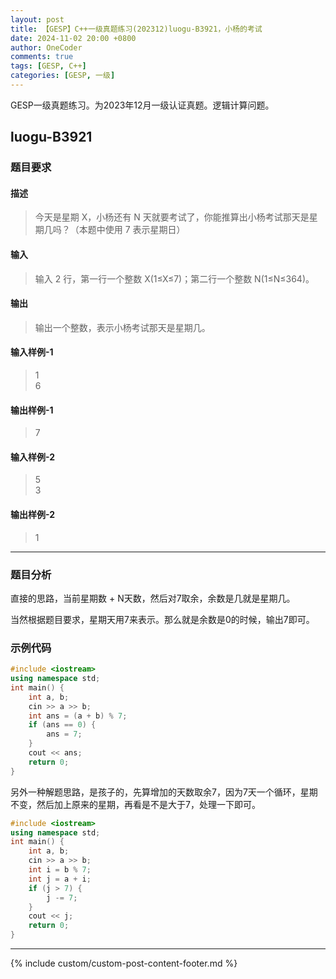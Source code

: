 ```yaml
---
layout: post
title: 【GESP】C++一级真题练习(202312)luogu-B3921，小杨的考试
date: 2024-11-02 20:00 +0800
author: OneCoder
comments: true
tags: [GESP, C++]
categories: [GESP, 一级]
---
```

GESP一级真题练习。为2023年12月一级认证真题。逻辑计算问题。

<!--more-->

## luogu-B3921

### 题目要求

#### 描述

>今天是星期 X，小杨还有 N 天就要考试了，你能推算出小杨考试那天是星期几吗？（本题中使用 7 表示星期日）

#### 输入

>输入 2 行，第一行一个整数 X(1≤X≤7)；第二行一个整数 N(1≤N≤364)。

#### 输出

>输出一个整数，表示小杨考试那天是星期几。

#### 输入样例-1

>1  
>6

#### 输出样例-1

>7

#### 输入样例-2

>5  
>3

#### 输出样例-2

>1  

---

### 题目分析

直接的思路，当前星期数 + N天数，然后对7取余，余数是几就是星期几。

当然根据题目要求，星期天用7来表示。那么就是余数是0的时候，输出7即可。

### 示例代码

```cpp
#include <iostream>
using namespace std;
int main() {
    int a, b;
    cin >> a >> b;
    int ans = (a + b) % 7;
    if (ans == 0) {
        ans = 7;
    }
    cout << ans;
    return 0;
}
```

另外一种解题思路，是孩子的，先算增加的天数取余7，因为7天一个循环，星期不变，然后加上原来的星期，再看是不是大于7，处理一下即可。

```cpp
#include <iostream>
using namespace std;
int main() {
    int a, b;
    cin >> a >> b;
    int i = b % 7;
    int j = a + i;
    if (j > 7) {
        j -= 7;
    }
    cout << j;
    return 0;
}
```

---

{% include custom/custom-post-content-footer.md %}
